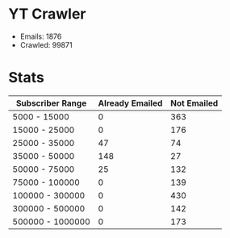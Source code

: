 # YT Crawler
- Emails: 1876
- Crawled: 99871

# Stats
| Subscriber Range  | Already Emailed | Not Emailed |
|-------|-------|-------|
| 5000 - 15000 | 0 | 363 |
| 15000 - 25000 | 0 | 176 |
| 25000 - 35000 | 47 | 74 |
| 35000 - 50000 | 148 | 27 |
| 50000 - 75000 | 25 | 132 |
| 75000 - 100000 | 0 | 139 |
| 100000 - 300000 | 0 | 430 |
| 300000 - 500000 | 0 | 142 |
| 500000 - 1000000 | 0 | 173 |
